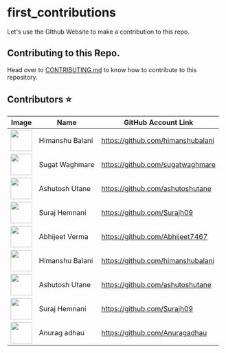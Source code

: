 # first_contributions
Let's use the GIthub Website to make a contribution to this repo. 

## Contributing to this Repo.
Head over to [CONTRIBUTING.md](https://github.com/himanshubalani/first_contributions/blob/main/CONTRIBUTING.md) to know how to contribute to this repository.

## Contributors ⭐

| Image | Name | GitHub Account Link |
|---|---|---|
| <img src="https://github.com/himanshubalani.png" width=50px> | Himanshu Balani |  https://github.com/himanshubalani
| <img src="https://github.com/sugatwaghmare.png" width=50px> | Sugat Waghmare | https://github.com/sugatwaghmare
| <img src="https://github.com/ashutoshutane.png" width=50px> | Ashutosh Utane |  https://github.com/ashutoshutane
| <img src="https://github.com/Surajh09.png" width=50px> | Suraj Hemnani |  https://github.com/Surajh09
| <img src="https://github.com/Abhijeet7467.png" width=50px> | Abhijeet Verma |  https://github.com/Abhijeet7467
| <img src="https://github.com/himanshubalani.png" width=50px> | Himanshu Balani |  https://github.com/himanshubalani
| <img src="https://github.com/ashutoshutane.png" width=50px> | Ashutosh Utane |  https://github.com/ashutoshutane
| <img src="https://github.com/Surajh09.png" width=50px> | Suraj Hemnani |  https://github.com/Surajh09
| <img src="https://github.com/Anuragadhau.png" width=50px> | Anurag adhau |  https://github.com/Anuragadhau

